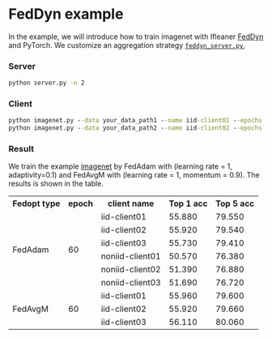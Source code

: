 # FedDyn example

In the example, we will introduce how to train imagenet with Ifleaner [FedDyn](https://openreview.net/pdf?id=B7v4QMR6Z9w) and PyTorch.
We customize an aggregation strategy [`feddyn_server.py`](./feddyn_server.py),
### Server

```cmd
python server.py -n 2
```

### Client

```cmd
python imagenet.py --data your_data_path1 --name iid-client01 --epochs 60 --server "0.0.0.0:50001"
python imagenet.py --data your_data_path2 --name iid-client02 --epochs 60 --server "0.0.0.0:50001"
```

### Result

We train the example [imagenet](../imagenet/README.md) by FedAdam with (learning rate = 1, adaptivity=0.1) and FedAvgM with (learning rate = 1, momentum = 0.9). The results is shown in the table.

<table >
    <tr>
     <th>Fedopt type</th>
      <th>epoch</th>
     <th>client name</th>  
     <th>Top 1 acc</th>
     <th>Top 5 acc</th>  
 </tr >
    <tr >
     <td rowspan="6">FedAdam</td>
          <td rowspan="6">60</td>
     <td>iid-client01</td>
        <td>55.880</td>
        <td>79.550</td>
 </tr>
    <tr>
     <td>iid-client02</td>
        <td>55.920</td>
        <td>79.540</td>
 </tr>
 <tr>
     <td>iid-client03</td>
        <td> 55.730</td>
        <td>79.410</td>
 </tr>
<td>noniid-client01</td>
        <td>50.570</td>
        <td>76.380</td>
 </tr>
    <tr>
     <td>noniid-client02</td>
        <td>51.390</td>
        <td>76.880</td>
 </tr>
 <tr>
     <td>noniid-client03</td>
        <td> 51.690</td>
        <td>76.720</td>
 </tr>
<tr >
     <td rowspan="6">FedAvgM</td>
          <td rowspan="6">60</td>
     <td>iid-client01</td>
        <td>55.960</td>
        <td>79.600</td>
 </tr>
    <tr>
     <td>iid-client02</td>
        <td>55.920</td>
        <td>79.660</td>
 </tr>
 <tr>
     <td>iid-client03</td>
        <td> 56.110</td>
        <td>80.060</td>
 </tr>
 


<table>
